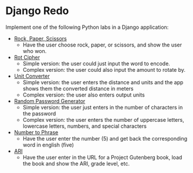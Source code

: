 

# Django Redo

Implement one of the following Python labs in a Django application:

- [Rock, Paper, Scissors](../../2%20Python/labs/05%20Rock%20Paper%20Scissors.md)
  - Have the user choose rock, paper, or scissors, and show the user who won.
- [Rot Cipher](../../2%20Python/labs/11%20Rot%20Cipher.md)
  - Simple version: the user could just input the word to encode.
  - Complex version: the user could also input the amount to rotate by.
- [Unit Converter](../../2%20Python/labs/12%20Unit%20Converter.md)
  - Simple version: the user enters the distance and units and the app shows them the converted distance in meters
  - Complex version: the user also enters output units
- [Random Password Generator](../../2%20Python/labs/06%20Random%20Password%20Generator.md)
  - Simple version: the user just enters in the number of characters in the password
  - Complex version: the user enters the number of uppercase letters, lowercase letters, numbers, and special characters
- [Number to Phrase](../../2%20Python/mob/05%20Number%20to%20Phrase.md)
  - Have the user enter the number (5) and get back the corresponding word in english (five)
- [ARI](../../2%20Python/labs/14%20ARI.md)
  - Have the user enter in the URL for a Project Gutenberg book, load the book and show the ARI, grade level, etc.
